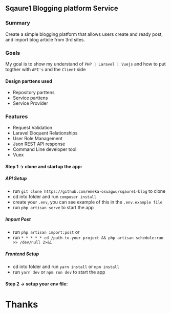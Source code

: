 ## Sqaure1 Blogging platform Service


### Summary
Create a simple blogging platform that allows users create and ready post, and import blog article from 3rd sites.

### Goals
My goal is to show my understand of `PHP | Laravel | Vuejs` and how to put togther with `API's` and the `Client` side

 #### Design parttens used
 - Repository parttens
 - Service parttens
 - Service Provider

### Features
- Request Validation
- Laravel Eloquent Relationships
- User Role Management
- Json REST API response
- Command Line developer tool
- Vuex


#### Step 1 -> clone and startup the app:

##### API Setup
- run ```git clone https://github.com/emeka-osuagwu/sqaure1-blog``` to clone
- cd into folder and run ```composer install```
- create your ```.env```, you can see example of this in the ```.env.example file```
- run ``` php artisan serve ``` to start the app

##### Import Post
- run ```php artisan import:post```
or
- run ``` * * * * * cd /path-to-your-project && php artisan schedule:run >> /dev/null 2>&1 ```



##### Frontend Setup
- cd into folder and run ```yarn install``` or ```npm install```
- run ``` yarn dev ``` or ```npm run dev``` to start the app

#### Step 2 -> setup your env file:


# Thanks
